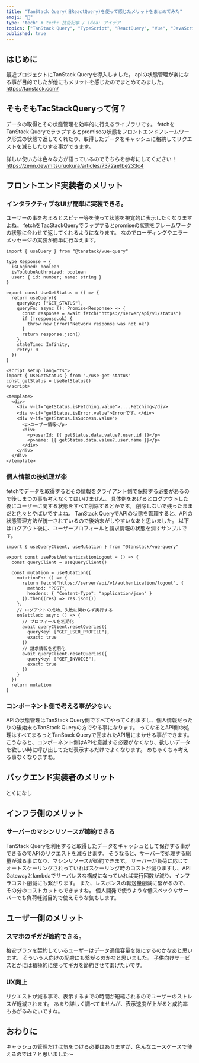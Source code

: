 ```yaml
---
title: "TanStack Query(旧ReactQuery)を使って感じたメリットをまとめてみた"
emoji: "🙆"
type: "tech" # tech: 技術記事 / idea: アイデア
topics: ["TanStack Query", "TypeScript", "ReactQuery", "Vue", "JavaScript"]
published: true
---
```


## はじめに
最近プロジェクトにTanStack Queryを導入しました。
apiの状態管理が楽になる事が目的でしたが他にもメリットを感じたのでまとめてみました。
https://tanstack.com/

## そもそもTacStackQueryって何？
データの取得とその状態管理を効率的に行えるライブラリです。
fetchをTanStack Queryでラップするとpromiseの状態をフロントエンドフレームワーク形式の状態で返してくれたり、取得したデータをキャッシュに格納してリクエストを減らしたりする事ができます。

詳しい使い方は色々な方が語っているのでそちらを参考にしてください！
https://zenn.dev/mitsuruokura/articles/7372ae1be233c4

## フロントエンド実装者のメリット

### **インタラクティブなUIが簡単に実装できる。**
ユーザーの事を考えるとスピナー等を使って状態を視覚的に表示したくなりますよね。
fetchをTacStackQueryでラップするとpromiseの状態をフレームワークの状態に合わせて返してくれるようになります。
なのでローディングやエラーメッセージの実装が簡単に行なえます。

```tsx
import { useQuery } from "@tanstack/vue-query"

type Response = {
  isLogined: boolean
  isYoutubeAuthroized: boolean
  user: { id: number; name: string }
}

export const UseGetStatus = () => {
  return useQuery({
    queryKey: ["GET_STATUS"],
    queryFn: async (): Promise<Response> => {
      const response = await fetch("https://server/api/v1/status")
      if (!response.ok) {
        throw new Error("Network response was not ok")
      }
      return response.json()
    },
    staleTime: Infinity,
    retry: 0
  })
}
```

```tsx
<script setup lang="ts">
import { UseGetStatus } from "./use-get-status"
const getStatus = UseGetStatus()
</script>

<template>
  <div>
    <div v-if="getStatus.isFetching.value">....Fetching</div>
    <div v-if="getStatus.isError.value">Errorです。</div>
    <div v-if="getStatus.isSuccess.value">
      <p>ユーザー情報</p>
      <div>
        <p>userId: {{ getStatus.data.value?.user.id }}</p>
        <p>name: {{ getStatus.data.value?.user.name }}</p>
      </div>
    </div>
  </div>
</template>
```

### 個人情報**の後処理が楽**

fetchでデータを取得するとその情報をクライアント側で保持する必要があるので後しまつの事も考えなくてはいけません。
具体例をあげるとログアウトした後にユーザーに関する状態をすべて削除するとかです。
削除しないで残ったままだと色々とやばいですよね。
TanStack QueryでAPIの状態を管理すると、APIの状態管理方法が統一されているので後始末がしやすいなあと思いました。
以下はログアウト後に、ユーザープロフィールと請求情報の状態を消すサンプルです。

```tsx
import { useQueryClient, useMutation } from "@tanstack/vue-query"

export const usePostAuthenticationLogout = () => {
  const queryClient = useQueryClient()

  const mutation = useMutation({
    mutationFn: () => {
      return fetch("https://server/api/v1/authentication/logout", {
        method: "POST",
        headers: { "Content-Type": "application/json" }
      }).then((res) => res.json())
    },
    // ログアウトの成功、失敗に関わらず実行する
    onSettled: async () => {
      // プロフィールを初期化
      await queryClient.resetQueries({
        queryKey: ["GET_USER_PROFILE"],
        exact: true
      })
      // 請求情報を初期化
      await queryClient.resetQueries({
        queryKey: ["GET_INVOICE"],
        exact: true
      })
    }
  })
  return mutation
}
```

### **コンポーネント側で考える事が少ない。**
APIの状態管理はTanStack Query側ですべてやってくれますし、個人情報だったりの後始末もTanStack Queryの方でやる事になります。
ってなるとAPI側の処理はすべてまるっとTanStack Queryで囲まれたAPI層にまかせる事ができます。
こうなると、コンポーネント側はAPIを意識する必要がなくなり、欲しいデータを欲しい時に呼び出してただ表示するだけでよくなります。
めちゃくちゃ考える事なくなりますね。

## バックエンド実装者のメリット
とくになし

## インフラ側のメリット
### サーバーのマシンリソースが節約できる
TanStack Queryを利用すると取得したデータをキャッシュとして保存する事ができるのでAPIのリクエストを減らせます。
そうなると、サーバーで処理する総量が減る事になり、マシンリソースが節約できます。
サーバーが負荷に応じてオートスケーリングされっていればスケーリング時のコストが減りますし、API Gatewayとlambdaでサーバレスな構成になっていれば実行回数が減り、インフラコスト削減にも繋がります。
また、レスポンスの転送量削減に繋がるので、その分のコストカットもできますね。
個人開発で使うような低スペックなサーバーでも負荷軽減目的で使えそうな気もします。

## ユーザー側のメリット
### スマホのギガが節約できる。
格安プランを契約しているユーザーはデータ通信容量を気にするのかなあと思います。
そういう人向けの配慮にも繋がるのかなと思いました。
子供向けサービスとかには積極的に使ってギガを節約させてあげたいです。

### UX向上
リクエストが減る事で、表示するまでの時間が短縮されるのでユーザーのストレスが軽減されます。
あまり詳しく調べてませんが、表示速度が上がると成約率もあがるみたいですね。

## おわりに
キャッシュの管理だけは気をつける必要はありますが、色んなユースケースで使えるのでは？と思いました～